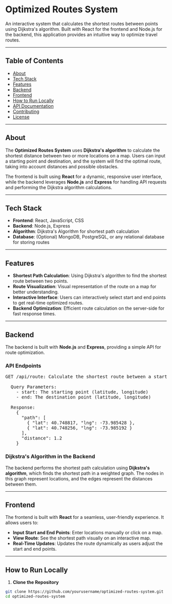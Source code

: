 # Optimized Routes System

An interactive system that calculates the shortest routes between points using Dijkstra's algorithm. Built with React for the frontend and Node.js for the backend, this application provides an intuitive way to optimize travel routes.

---

## Table of Contents

- [About](#about)
- [Tech Stack](#tech-stack)
- [Features](#features)
- [Backend](#backend)
- [Frontend](#frontend)
- [How to Run Locally](#how-to-run-locally)
- [API Documentation](#api-documentation)
- [Contributing](#contributing)
- [License](#license)

---

## About

The **Optimized Routes System** uses **Dijkstra's algorithm** to calculate the shortest distance between two or more locations on a map. Users can input a starting point and destination, and the system will find the optimal route, taking into account distances and possible obstacles.

The frontend is built using **React** for a dynamic, responsive user interface, while the backend leverages **Node.js** and **Express** for handling API requests and performing the Dijkstra algorithm calculations.

---

## Tech Stack

<ul>
  <li><strong>Frontend</strong>: React, JavaScript, CSS</li>
  <li><strong>Backend</strong>: Node.js, Express</li>
  <li><strong>Algorithm</strong>: Dijkstra's Algorithm for shortest path calculation</li>
  <li><strong>Database</strong>: (Optional) MongoDB, PostgreSQL, or any relational database for storing routes</li>
</ul>

---

## Features

- <strong>Shortest Path Calculation</strong>: Using Dijkstra's algorithm to find the shortest route between two points.
- <strong>Route Visualization</strong>: Visual representation of the route on a map for better understanding.
- <strong>Interactive Interface</strong>: Users can interactively select start and end points to get real-time optimized routes.
- <strong>Backend Optimization</strong>: Efficient route calculation on the server-side for fast response times.

---

## Backend

The backend is built with **Node.js** and **Express**, providing a simple API for route optimization.

### API Endpoints

<pre>
GET /api/route: Calculate the shortest route between a start and end point.
  
  Query Parameters:
    - start: The starting point (latitude, longitude)
    - end: The destination point (latitude, longitude)

  Response:
    {
      "path": [
        { "lat": 40.748817, "lng": -73.985428 },
        { "lat": 40.748256, "lng": -73.985192 }
      ],
      "distance": 1.2
    }
</pre>

### Dijkstra's Algorithm in the Backend

The backend performs the shortest path calculation using **Dijkstra's algorithm**, which finds the shortest path in a weighted graph. The nodes in this graph represent locations, and the edges represent the distances between them.

---

## Frontend

The frontend is built with **React** for a seamless, user-friendly experience. It allows users to:

<ul>
  <li><strong>Input Start and End Points</strong>: Enter locations manually or click on a map.</li>
  <li><strong>View Route</strong>: See the shortest path visually on an interactive map.</li>
  <li><strong>Real-Time Updates</strong>: Updates the route dynamically as users adjust the start and end points.</li>
</ul>

---
## How to Run Locally

1. <strong>Clone the Repository</strong>

```bash
git clone https://github.com/yourusername/optimized-routes-system.git
cd optimized-routes-system

